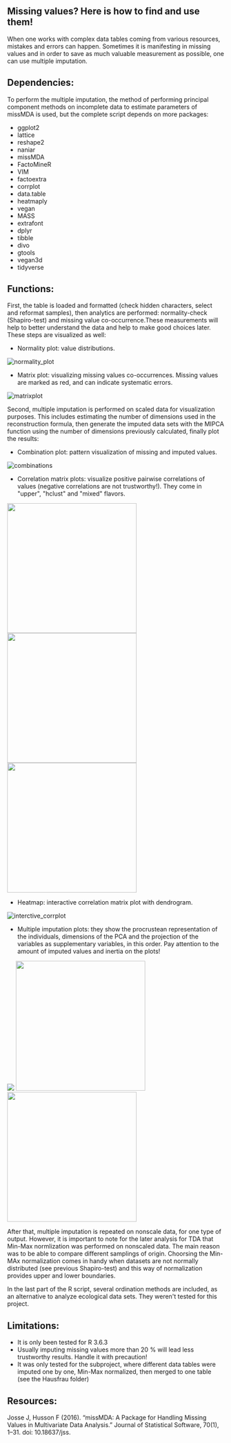 ## Missing values? Here is how to find and use them!
When one works with complex data tables coming from various resources, mistakes and errors can happen. Sometimes it is manifesting in missing values and in order to save as much valuable measurement as possible, one can use multiple imputation.
## Dependencies:
To perform the multiple imputation, the method of performing principal component methods on incomplete data to estimate parameters of missMDA is used, but the complete script depends on more packages:
* ggplot2
* lattice
* reshape2
* naniar
* missMDA
* FactoMineR
* VIM
* factoextra
* corrplot
* data.table
* heatmaply
* vegan
* MASS
* extrafont
* dplyr
* tibble
* divo
* gtools
* vegan3d
* tidyverse

## Functions:
 First, the table is loaded and formatted (check hidden characters, select and reformat samples), then analytics are performed: normality-check (Shapiro-test) and  missing value co-occurrence.These measurements will help to better understand the data and help to make good choices later. These steps are visualized as well:
 
* Normality plot: value distributions.

![normality_plot](https://user-images.githubusercontent.com/14163953/116690671-03eff200-a9ba-11eb-9b45-f129ad2070bc.png)

* Matrix plot: visualizing missing values co-occurrences. Missing values are marked as red, and can indicate systematic errors.

![matrixplot](https://user-images.githubusercontent.com/14163953/116692086-1a974880-a9bc-11eb-87c0-7dfdbbb4d4cf.png)


Second, multiple imputation is performed on scaled data for visualization purposes. This includes estimating the  number of dimensions used in the reconstruction formula, then generate the imputed data sets with the MIPCA function using the number of dimensions previously calculated, finally plot the results:

* Combination plot: pattern visualization of missing and imputed values.

![combinations](https://user-images.githubusercontent.com/14163953/116693905-d48fb400-a9be-11eb-997c-60a0b8f8da29.png)

* Correlation matrix plots: visualize positive pairwise correlations of values (negative correlations are not trustworthy!). They come in "upper", "hclust" and "mixed" flavors.

<p float="left">
<img src="https://user-images.githubusercontent.com/14163953/116694281-613a7200-a9bf-11eb-955f-7f38aa90b40c.png" width="300" height="auto" />
<img src="https://user-images.githubusercontent.com/14163953/116694286-61d30880-a9bf-11eb-8bda-67d989a33bea.png"  width="300" height="auto" />
<img src="https://user-images.githubusercontent.com/14163953/116694288-626b9f00-a9bf-11eb-9c1c-1b4411655f1d.png"  width="300" height="auto" />
</p>

* Heatmap: interactive correlation matrix plot with dendrogram.

![interctive_corrplot](https://user-images.githubusercontent.com/14163953/116696945-d3608600-a9c2-11eb-8db6-2e5e164fbed3.png)

* Multiple imputation plots: they show  the procrustean representation of the individuals, dimensions of the PCA and the projection of the variables as supplementary variables, in this order. Pay attention to the amount of imputed values and inertia on the plots!

<p float="left">
<img src="https://user-images.githubusercontent.com/14163953/117017372-d5448500-acf3-11eb-8721-722d27b3816e.jpg" height="auto" />
<img src="https://user-images.githubusercontent.com/14163953/117017367-d4abee80-acf3-11eb-9f9d-772675c7c360.jpg"  width="300" height="auto" />
<img src="https://user-images.githubusercontent.com/14163953/117017352-d1b0fe00-acf3-11eb-8d33-b546390cdc9a.jpg"  width="300" height="auto" />
</p>

After that, multiple imputation is repeated on nonscale data, for one type of output. However, it is important to note for the later analysis for TDA  that Min-Max normlization was performed on nonscaled data. The main reason was to be able to compare different samplings of origin. Choorsing the Min-MAx normalization comes in handy when datasets are not normally distributed (see previous Shapiro-test) and this way of normalization provides upper and lower boundaries.

In the last part of the R script, several ordination methods are included, as an alternative to analyze ecological data sets. They weren't tested for this project.

## Limitations:
 * It is only been tested for R 3.6.3
 * Usually imputing missing values more than 20 % will lead less trustworthy results. Handle it with precaution!
 * It was only tested for the subproject, where different data tables were imputed one by one, Min-Max normalized, then merged to one table (see the Hausfrau folder)
 
## Resources:
Josse J, Husson F (2016). “missMDA: A Package for Handling Missing Values in Multivariate Data Analysis.” Journal of Statistical Software, 70(1), 1–31. doi: 10.18637/jss.
